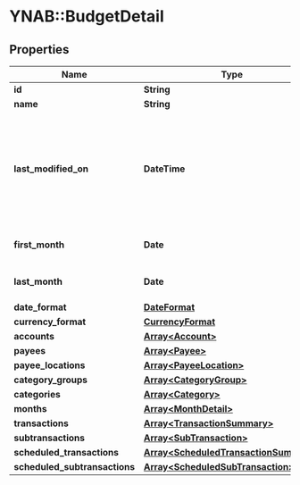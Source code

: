 # YNAB::BudgetDetail

## Properties
Name | Type | Description | Notes
------------ | ------------- | ------------- | -------------
**id** | **String** |  | 
**name** | **String** |  | 
**last_modified_on** | **DateTime** | The last time any changes were made to the budget from either a web or mobile client | [optional] 
**first_month** | **Date** | The earliest budget month | [optional] 
**last_month** | **Date** | The latest budget month | [optional] 
**date_format** | [**DateFormat**](DateFormat.md) |  | [optional] 
**currency_format** | [**CurrencyFormat**](CurrencyFormat.md) |  | [optional] 
**accounts** | [**Array&lt;Account&gt;**](Account.md) |  | [optional] 
**payees** | [**Array&lt;Payee&gt;**](Payee.md) |  | [optional] 
**payee_locations** | [**Array&lt;PayeeLocation&gt;**](PayeeLocation.md) |  | [optional] 
**category_groups** | [**Array&lt;CategoryGroup&gt;**](CategoryGroup.md) |  | [optional] 
**categories** | [**Array&lt;Category&gt;**](Category.md) |  | [optional] 
**months** | [**Array&lt;MonthDetail&gt;**](MonthDetail.md) |  | [optional] 
**transactions** | [**Array&lt;TransactionSummary&gt;**](TransactionSummary.md) |  | [optional] 
**subtransactions** | [**Array&lt;SubTransaction&gt;**](SubTransaction.md) |  | [optional] 
**scheduled_transactions** | [**Array&lt;ScheduledTransactionSummary&gt;**](ScheduledTransactionSummary.md) |  | [optional] 
**scheduled_subtransactions** | [**Array&lt;ScheduledSubTransaction&gt;**](ScheduledSubTransaction.md) |  | [optional] 


